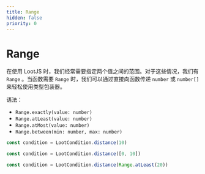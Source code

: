 ```yaml
---
title: Range
hidden: false
priority: 0
---
```

# Range

在使用 LootJS 时，我们经常需要指定两个值之间的范围。对于这些情况，我们有 `Range` 。当函数需要 `Range` 时，我们可以通过直接向函数传递 `number` 或 `number[]` 来轻松使用类型包装器。

语法：

- `Range.exactly(value: number)`
- `Range.atLeast(value: number)`
- `Range.atMost(value: number)`
- `Range.between(min: number, max: number)`

```js
const condition = LootCondition.distance(10)
```

```js
const condition = LootCondition.distance([0, 10])
```

```js
const condition = LootCondition.distance(Range.atLeast(20))
```
